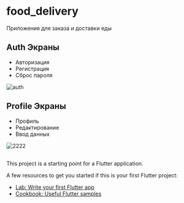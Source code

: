 # food_delivery

Приложения для заказа и доставки еды

## Auth Экраны

- Авторизация
- Регистрация
- Сброс пароля

![auth](https://user-images.githubusercontent.com/99508083/174943632-eba64d41-9082-41dc-832e-53407c62b306.png)

## Profile Экраны

- Профиль
- Редактирование
- Ввод данных

![2222](https://user-images.githubusercontent.com/99508083/175937891-2424e1f2-96c4-468c-ac06-e06c5cd6c625.png)


## 


This project is a starting point for a Flutter application.

A few resources to get you started if this is your first Flutter project:

- [Lab: Write your first Flutter app](https://docs.flutter.dev/get-started/codelab)
- [Cookbook: Useful Flutter samples](https://docs.flutter.dev/cookbook)

